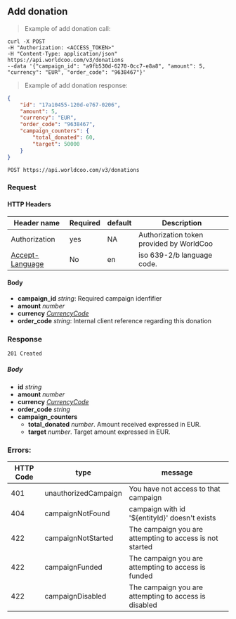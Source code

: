## Add donation

> Example of add donation call:

```shell
curl -X POST
-H "Authorization: <ACCESS_TOKEN>"
-H "Content-Type: application/json"
https://api.worldcoo.com/v3/donations
--data '{"campaign_id": "a9fb530d-6270-0cc7-e8a8", "amount": 5, "currency": "EUR", "order_code": "9638467"}'
```

> Example of add donation response:

```json
{
    "id": "17a10455-120d-e767-0206",
    "amount": 5,
    "currency": "EUR",
    "order_code": "9638467",
    "campaign_counters": {
        "total_donated": 60,
        "target": 50000
    }
}
```

`POST https://api.worldcoo.com/v3/donations`

### Request

#### HTTP Headers

Header name | Required | default | Description
---------- | ------- | ------- | -------
Authorization | yes | NA | Authorization token provided by WorldCoo
[Accept-Language](https://www.w3.org/Protocols/rfc2616/rfc2616-sec14.html#sec14.4) | No | en | iso 639-2/b language code.

#### Body

- **campaign_id** *string*: Required campaign idenfifier
- **amount** *number*
- **currency** *[CurrencyCode](#currency-standar)*
- **order_code** *string*: Internal client reference regarding this donation

### Response

`201 Created`

##### Body
- **id** *string*
- **amount** *number*
- **currency** *[CurrencyCode](#currency-standar)*
- **order_code** *string*
- **campaign_counters**
    - **total_donated** *number*. Amount received expressed in EUR.
    - **target** *number*. Target amount expressed in EUR.
    
### Errors:
HTTP Code | type | message
--------- | ---- | -------
401 | unauthorizedCampaign | You have not access to that campaign
404 | campaignNotFound | campaign with id '${entityId}' doesn't exists
422 | campaignNotStarted | The campaign you are attempting to access is not started
422 | campaignFunded | The campaign you are attempting to access is funded
422 | campaignDisabled | The campaign you are attempting to access is disabled
